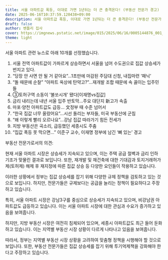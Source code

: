 ```yaml
---
title: 서울 아파트값 폭등, 이대로 가면 1년뒤는 더 큰 충격온다! (부동산 전문가 경고)
date: 2025-06-16T10:37:59.120438+09:00
description: 서울 아파트값 폭등, 이대로 가면 1년뒤는 더 큰 충격온다! (부동산 전문가 경고)
draft: false
author: 벤틀리 집사
cover: https://imgnews.pstatic.net/image/015/2025/06/16/0005144876_001_20250616102710673.jpg?type=nf142_103
theme: light
---
```


서울 아파트 관련 뉴스로 아래 10개를 선정했습니다.

1. 서울 전역 아파트값이 가파르게 상승하면서 서울을 넘어 수도권으로 집값 상승세가 번지고 있다. 
2. “당장 안 사면 안 될 거 같아요”...1초만에 마감된 주담대 신청, 내집마련 ‘패닉’
3. “돌 때문에 순찰” “아파트 옥상에 탄약고?”…재개발 조합 때문에 속 끓이는 입주민들
4. ③토허구역 소동이 '불쏘시개' 됐다[이재명vs집값]
5. 금리 내리는데 내년 서울 입주 반토막…주요 대단지 新고가 속출
6. 마포·양천 아파트값도 급등… 文정부 때 수준 넘어서
7. “한국 집값 너무 올랐어요”…시선 돌리는 부자들, 미국 부동산에 군침
8. “왜 이렇게 빨리 오르나요”…강남 집값 따라가기 힘든 전세가
9. 지방 부동산은 곡소리, 급등했던 세종시도 주춤
10. “집값 폭등 못 막으면…” 이준구 교수, 이재명 정부에 남긴 ‘뼈 있는’ 경고

부동산 전문가로서의 의견: 

현재 서울 아파트 시장은 상승세가 지속되고 있으며, 이는 주택 공급 절벽과 금리 인하 기조가 맞물린 결과로 보입니다. 또한, 재개발 및 재건축에 대한 기대감과 토지거래허가제(토허제) 해제 후 재지정에 따른 집값 상승 등 다양한 요인들이 작용하고 있습니다. 

이러한 상황에서 정부는 집값 상승세를 잡기 위해 다양한 규제 정책을 검토하고 있는 것으로 보입니다. 하지만, 전문가들은 규제보다는 공급을 늘리는 정책이 필요하다고 주장하고 있습니다.

특히, 서울 아파트 시장은 강남3구를 중심으로 상승세가 지속되고 있으며, 비강남권 아파트값도 급등하고 있습니다. 이는 서울 아파트 시장에 대한 관심과 수요가 증가하고 있음을 보여줍니다.

하지만, 지방 부동산 시장은 여전히 침체되어 있으며, 세종시 아파트값도 최근 들어 둔화하고 있습니다. 이는 지역별 부동산 시장 상황이 다르게 나타나고 있음을 보여줍니다.

따라서, 정부는 지역별 부동산 시장 상황을 고려하여 맞춤형 정책을 시행해야 할 것으로 보입니다. 또한, 부동산 전문가들은 집값 상승세를 잡기 위해 투기억제책을 강화해야 한다고 주장하고 있습니다.